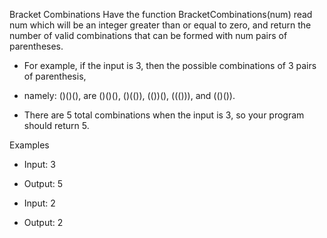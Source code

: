 Bracket Combinations
Have the function BracketCombinations(num) read num which will be an integer greater than or equal to zero, 
and return the number of valid combinations that can be formed with num pairs of parentheses. 

- For example, if the input is 3, then the possible combinations of 3 pairs of parenthesis, 
- namely: ()()(), are ()()(), ()(()), (())(), ((())), and (()()). 

- There are 5 total combinations when the input is 3, so your program should return 5.

Examples
- Input: 3
- Output: 5


- Input: 2
- Output: 2